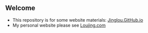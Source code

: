 Welcome
---------
* This repository is for some website materials: [Jinglou.GitHub.io](http://jinglou.github.io "Jinglou.GitHub.io")
* My personal website please see [Loujing.com](http://www.loujing.com "Loujing.com")



